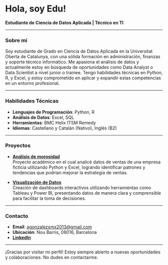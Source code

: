 # Hola, soy Edu!

**Estudiante de Ciencia de Datos Aplicada | Técnico en TI**

---

### Sobre mí

Soy estudiante de Grado en Ciencia de Datos Aplicada en la Universitat Oberta de Catalunya, con una sólida formación en administración, finanzas y soporte técnico informático. Me apasiona el análisis de datos y actualmente estoy en búsqueda de oportunidades como Data Analyst o Data Scientist a nivel junior o trainee. Tengo habilidades técnicas en Python, R, y Excel, y estoy comprometido en aplicar y expandir estas competencias en un entorno profesional.

---

### Habilidades Técnicas

- **Lenguajes de Programación**: Python, R
- **Análisis de Datos**: Excel, SQL
- **Herramientas**: BMC Helix ITSM Remedy
- **Idiomas**: Castellano y Catalán (Nativo), Inglés (B2)

---

### Proyectos

- **[Análisis de morosidad](https://github.com/aegf01/credit-status-analysis/blob/main/PEC4.pdf)**  
  Proyecto académico en el cual analicé datos de ventas de una empresa ficticia utilizando Python y Excel, logrando identificar patrones y tendencias que podrían mejorar la estrategia de ventas.

- **[Visualización de Datos](#)**  
  Creación de dashboards interactivos utilizando herramientas como Tableau y Power BI, presentando datos de manera clara y comprensible para facilitar la toma de decisiones.

---

### Contacto

- **Email**: agonzalezsmx2013@gmail.com
- **Ubicación**: Nou Barris, 08016, Barcelona
- **[LinkedIn](https://www.linkedin.com/in/eduardo-gonz%C3%A1lez-fern%C3%A1ndez-168083214/)** 

---

¡Gracias por visitar mi perfil! Estoy siempre abierto a nuevas oportunidades y colaboraciones. No dudes en contactarme.
